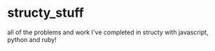 # structy_stuff
all of the problems and work I've completed in structy with javascript, python and ruby!

